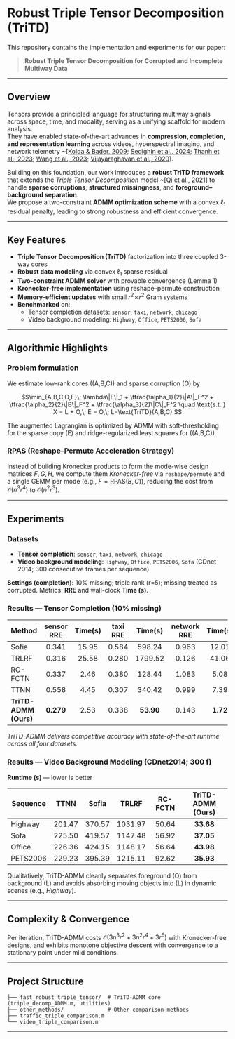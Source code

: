 # Robust Triple Tensor Decomposition (TriTD)

This repository contains the implementation and experiments for our paper:

> **Robust Triple Tensor Decomposition for Corrupted and Incomplete Multiway Data**

---

## Overview

Tensors provide a principled language for structuring multiway signals across space, time, and modality, serving as a unifying scaffold for modern analysis.  
They have enabled state-of-the-art advances in **compression, completion, and representation learning** across videos, hyperspectral imaging, and network telemetry ~\[[Kolda & Bader, 2009](https://epubs.siam.org/doi/10.1137/07070111X); [Sedighin et al., 2024](#references); [Thanh et al., 2023](#references); [Wang et al., 2023](#references); [Vijayaraghavan et al., 2020](#references)\].

Building on this foundation, our work introduces a **robust TriTD framework** that extends the *Triple Tensor Decomposition* model ~\[[Qi et al., 2021](#references)\] to handle **sparse corruptions**, **structured missingness**, and **foreground–background separation**.  
We propose a two-constraint **ADMM optimization scheme** with a convex $\ell_1$ residual penalty, leading to strong robustness and efficient convergence.

---

## Key Features

- **Triple Tensor Decomposition (TriTD)** factorization into three coupled 3-way cores  
- **Robust data modeling** via convex $\ell_1$ sparse residual  
- **Two-constraint ADMM solver** with provable convergence (Lemma 1)  
- **Kronecker-free implementation** using reshape–permute construction  
- **Memory-efficient updates** with small $r^2 \!\times\! r^2$ Gram systems  
- **Benchmarked** on:
  - Tensor completion datasets: `sensor`, `taxi`, `network`, `chicago`
  - Video background modeling: `Highway`, `Office`, `PETS2006`, `Sofa`

---

## Algorithmic Highlights

### Problem formulation
We estimate low-rank cores \((A,B,C)\) and sparse corruption \(O\) by
```math
\min_{A,B,C,O,E}\; \lambda\|E\|_1 + \tfrac{\alpha_1}{2}\|A\|_F^2 + \tfrac{\alpha_2}{2}\|B\|_F^2 + \tfrac{\alpha_3}{2}\|C\|_F^2
\quad \text{s.t. } X = L + O,\; E = O,\; L=\text{TriTD}(A,B,C).
```
The augmented Lagrangian is optimized by ADMM with soft-thresholding for the sparse copy \(E\) and ridge-regularized least squares for \((A,B,C)\).

### RPAS (Reshape–Permute Acceleration Strategy)
Instead of building Kronecker products to form the mode-wise design matrices $F,G,H$, we compute them *Kronecker-free* via `reshape/permute` and a single GEMM per mode (e.g., $F=\text{RPAS}(B,C)$), reducing the cost from $\mathcal{O}(n^3 r^4)$ to $\mathcal{O}(n^2 r^3)$.

---

## Experiments

### Datasets
- **Tensor completion**: `sensor`, `taxi`, `network`, `chicago`  
- **Video background modeling**: `Highway`, `Office`, `PETS2006`, `Sofa` (CDnet 2014; 300 consecutive frames per sequence)

**Settings (completion):** 10% missing; triple rank \(r=5\); missing treated as corrupted. Metrics: **RRE** and wall-clock **Time (s)**.

### Results — Tensor Completion (10% missing)

| Method                 | sensor RRE | Time(s) | taxi RRE | Time(s) | network RRE | Time(s) | chicago RRE | Time(s) |
|------------------------|:----------:|:-------:|:--------:|:-------:|:-----------:|:-------:|:-----------:|:-------:|
| Sofia                  | 0.341      | 15.95   | 0.584    | 598.24  | 0.963       | 12.01   | 0.352       | 194.36  |
| TRLRF                  | 0.316      | 25.58   | 0.280    | 1799.52 | 0.126       | 41.06   | 0.311       | 1318.22 |
| RC-FCTN                | 0.337      | 2.46    | 0.380    | 128.44  | 1.083       | 5.08    | 0.247       | 29.30   |
| TTNN                   | 0.558      | 4.45    | 0.307    | 340.42  | 0.999       | 7.39    | 0.316       | 264.73  |
| **TriTD-ADMM (Ours)**  | **0.279**  | 2.53    | 0.338    | **53.90** | 0.143     | **1.72** | 0.321     | **20.69** |

*TriTD-ADMM delivers competitive accuracy with state-of-the-art runtime across all four datasets.*

### Results — Video Background Modeling (CDnet2014; 300 f)

**Runtime (s)** — lower is better

| Sequence  | TTNN   | Sofia  | TRLRF   | RC-FCTN | **TriTD-ADMM (Ours)** |
|-----------|:------:|:------:|:-------:|:-------:|:----------------------:|
| Highway   | 201.47 | 370.57 | 1031.97 | 50.64   | **33.68** |
| Sofa      | 225.50 | 419.57 | 1147.48 | 56.92   | **37.05** |
| Office    | 226.36 | 424.15 | 1148.17 | 56.64   | **43.98** |
| PETS2006  | 229.23 | 395.39 | 1215.11 | 92.62   | **35.93** |

Qualitatively, TriTD-ADMM cleanly separates foreground \(O\) from background \(L\) and avoids absorbing moving objects into \(L\) in dynamic scenes (e.g., *Highway*).

---

## Complexity & Convergence

Per iteration, TriTD-ADMM costs $\mathcal{O}(3 n^3 r^2 + 3 n^2 r^4 + 3 r^6)$ with Kronecker-free designs, and exhibits monotone objective descent with convergence to a stationary point under mild conditions.

---

## Project Structure

```
├── fast_robust_triple_tensor/  # TriTD-ADMM core (triple_decomp_ADMM.m, utilities)
├── other_methods/              # Other comparison methods
├── traffic_triple_comparison.m
└── video_triple_comparison.m
```

---
